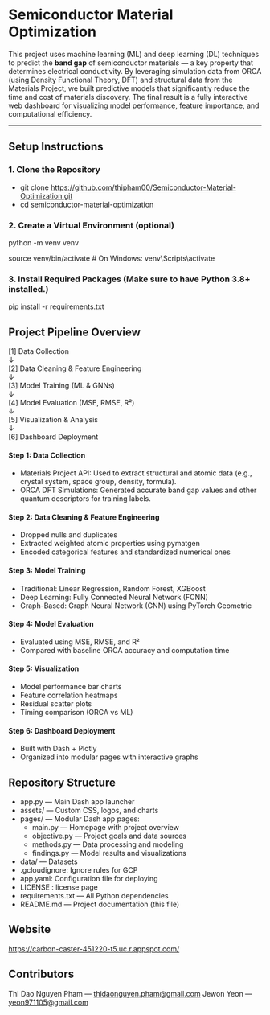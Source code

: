 # Semiconductor Material Optimization

This project uses machine learning (ML) and deep learning (DL) techniques to predict the **band gap** of semiconductor materials — a key property that determines electrical conductivity. By leveraging simulation data from ORCA (using Density Functional Theory, DFT) and structural data from the Materials Project, we built predictive models that significantly reduce the time and cost of materials discovery. The final result is a fully interactive web dashboard for visualizing model performance, feature importance, and computational efficiency.

---

## Setup Instructions
### 1. Clone the Repository
- git clone https://github.com/thipham00/Semiconductor-Material-Optimization.git
- cd semiconductor-material-optimization

### 2. Create a Virtual Environment (optional)
python -m venv venv

source venv/bin/activate     # On Windows: venv\Scripts\activate

### 3. Install Required Packages (Make sure to have Python 3.8+ installed.)
pip install -r requirements.txt

## Project Pipeline Overview
[1] Data Collection  
↓  
[2] Data Cleaning & Feature Engineering  
↓  
[3] Model Training (ML & GNNs)  
↓  
[4] Model Evaluation (MSE, RMSE, R²)  
↓  
[5] Visualization & Analysis  
↓  
[6] Dashboard Deployment  

#### Step 1: Data Collection
- Materials Project API: Used to extract structural and atomic data (e.g., crystal system, space group, density, formula).
- ORCA DFT Simulations: Generated accurate band gap values and other quantum descriptors for training labels.

#### Step 2: Data Cleaning & Feature Engineering
- Dropped nulls and duplicates
- Extracted weighted atomic properties using pymatgen
- Encoded categorical features and standardized numerical ones

#### Step 3: Model Training
- Traditional: Linear Regression, Random Forest, XGBoost
- Deep Learning: Fully Connected Neural Network (FCNN)
- Graph-Based: Graph Neural Network (GNN) using PyTorch Geometric

#### Step 4: Model Evaluation
- Evaluated using MSE, RMSE, and R²
- Compared with baseline ORCA accuracy and computation time

#### Step 5: Visualization
- Model performance bar charts
- Feature correlation heatmaps
- Residual scatter plots
- Timing comparison (ORCA vs ML)

#### Step 6: Dashboard Deployment
- Built with Dash + Plotly
- Organized into modular pages with interactive graphs

## Repository Structure
- app.py — Main Dash app launcher
- assets/ — Custom CSS, logos, and charts
- pages/ — Modular Dash app pages:
  - main.py — Homepage with project overview
  - objective.py — Project goals and data sources
  - methods.py — Data processing and modeling
  - findings.py — Model results and visualizations
- data/ — Datasets
- .gcloudignore: Ignore rules for GCP
- app.yaml: Configuration file for deploying
- LICENSE : license page
- requirements.txt — All Python dependencies
- README.md — Project documentation (this file)


## Website
https://carbon-caster-451220-t5.uc.r.appspot.com/

## Contributors
Thi Dao Nguyen Pham — thidaonguyen.pham@gmail.com
Jewon Yeon — yeon971105@gmail.com